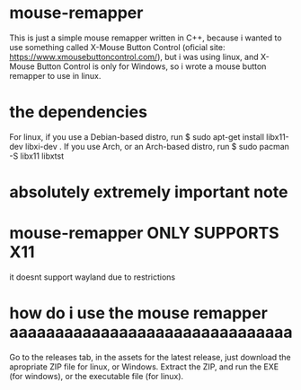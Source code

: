 # mouse-remapper
This is just a simple mouse remapper written in C++, because i wanted to use something called
X-Mouse Button Control (oficial site: https://www.xmousebuttoncontrol.com/),
but i was using linux, and X-Mouse Button Control is only for Windows,
so i wrote a mouse button remapper to use in linux.

# the dependencies
For linux, if you use a Debian-based distro,
run
$ sudo apt-get install libx11-dev libxi-dev . 
If you use Arch, or an Arch-based distro, run
$ sudo pacman -S libx11 libxtst

# absolutely extremely important note
# mouse-remapper ONLY SUPPORTS X11
it doesnt support wayland due to restrictions

# how do i use the mouse remapper aaaaaaaaaaaaaaaaaaaaaaaaaaaaaaa
Go to the releases tab, in the assets for the latest release, just download
the apropriate ZIP file for linux, or Windows. Extract the ZIP, and run the EXE (for windows), or the
executable file (for linux).
